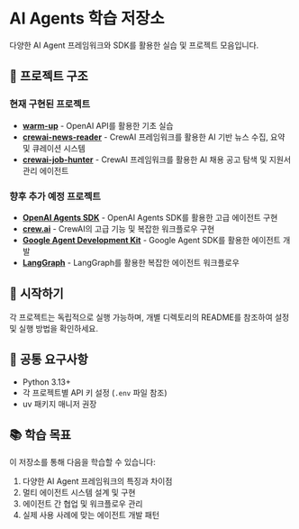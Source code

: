 # AI Agents 학습 저장소

다양한 AI Agent 프레임워크와 SDK를 활용한 실습 및 프로젝트 모음입니다.

## 📁 프로젝트 구조

### 현재 구현된 프로젝트

- **[warm-up](./warm-up/)** - OpenAI API를 활용한 기초 실습
- **[crewai-news-reader](./crewai-news-reader/)** - CrewAI 프레임워크를 활용한 AI 기반 뉴스 수집, 요약 및 큐레이션 시스템
- **[crewai-job-hunter](./crewai-job-hunter/)** - CrewAI 프레임워크를 활용한 AI 채용 공고 탐색 및 지원서 관리 에이전트

### 향후 추가 예정 프로젝트

- **[OpenAI Agents SDK](https://openai.github.io/openai-agents-python/)** - OpenAI Agents SDK를 활용한 고급 에이전트 구현
- **[crew.ai](https://www.crewai.com/)** - CrewAI의 고급 기능 및 복잡한 워크플로우 구현
- **[Google Agent Development Kit](https://google.github.io/adk-docs/)** - Google Agent SDK를 활용한 에이전트 개발
- **[LangGraph](https://www.langchain.com/langgraph)** - LangGraph를 활용한 복잡한 에이전트 워크플로우

## 🚀 시작하기

각 프로젝트는 독립적으로 실행 가능하며, 개별 디렉토리의 README를 참조하여 설정 및 실행 방법을 확인하세요.

## 🔧 공통 요구사항

- Python 3.13+
- 각 프로젝트별 API 키 설정 (`.env` 파일 참조)
- uv 패키지 매니저 권장

## 📚 학습 목표

이 저장소를 통해 다음을 학습할 수 있습니다:

1. 다양한 AI Agent 프레임워크의 특징과 차이점
2. 멀티 에이전트 시스템 설계 및 구현
3. 에이전트 간 협업 및 워크플로우 관리
4. 실제 사용 사례에 맞는 에이전트 개발 패턴
